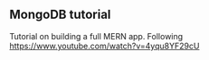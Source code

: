 ## MongoDB tutorial

Tutorial on building a full MERN app. Following https://www.youtube.com/watch?v=4yqu8YF29cU
